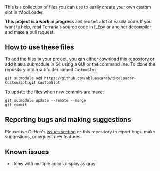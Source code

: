 ﻿This is a collection of files you can use to easily create your own custom slot in tModLoader.

**This project is a work in progress** and reuses a lot of vanilla code. If you want to help, read Terraria's source code in [ILSpy](https://github.com/icsharpcode/ILSpy) or another decompiler and make a pull request.

## How to use these files
To add the files to your project, you can either [download this repository](https://github.com/abluescarab/tModLoader-CustomSlot/archive/master.zip) or add it as a submodule in Git using a GUI or the command line. To clone the repository into a subfolder named `CustomSlot`:
```
git submodule add https://github.com/abluescarab/tModLoader-CustomSlot.git CustomSlot
```

To update the files when new commits are made:
```
git submodule update --remote --merge
git commit
```

## Reporting bugs and making suggestions
Please use GitHub's [issues section](https://github.com/abluescarab/tModLoader-CustomSlot/issues) on this repository to report bugs, make suggestions, or request new features.

## Known issues
* Items with multiple colors display as gray